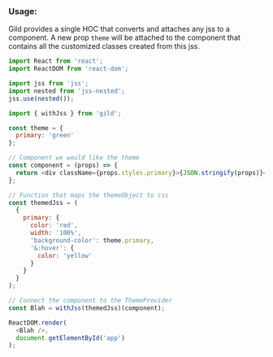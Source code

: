 ### Usage:

Gild provides a single HOC that converts and attaches any jss to a component.
A new prop `theme` will be attached to the component that contains all the customized
classes created from this jss.

```javascript
import React from 'react';
import ReactDOM from 'react-dom';

import jss from 'jss';
import nested from 'jss-nested';
jss.use(nested());

import { withJss } from 'gild';

const theme = {
  primary: 'green'
};

// Component we would like the theme
const component = (props) => {
  return <div className={props.styles.primary}>{JSON.stringify(props)}</div>;
};

// Function that maps the themeObject to css
const themedJss = (
  {
    primary: {
      color: 'red',
      width: '100%',
      'background-color': theme.primary,
      '&:hover': {
        color: 'yellow'
      }
    }
  }
);

// Connect the component to the ThemeProvider
const Blah = withJss(themedJss)(component);

ReactDOM.render(
  <Blah />,
  document.getElementById('app')
);
```
